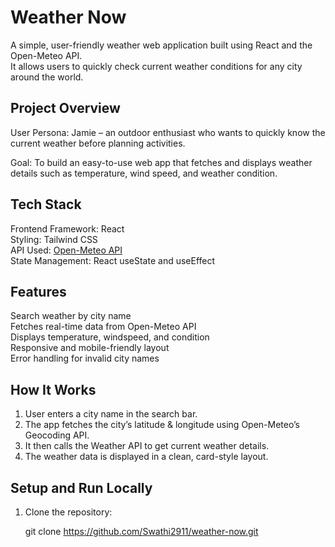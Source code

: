 #  Weather Now

A simple, user-friendly weather web application built using React and the Open-Meteo API.  
It allows users to quickly check current weather conditions for any city around the world.


##  Project Overview

User Persona: Jamie – an outdoor enthusiast who wants to quickly know the current weather before planning activities.

Goal: 
To build an easy-to-use web app that fetches and displays weather details such as temperature, wind speed, and weather condition.

##  Tech Stack

  Frontend Framework: React  
  Styling: Tailwind CSS  
  API Used: [Open-Meteo API](https://open-meteo.com/en/docs)  
  State Management: React useState and useEffect  


##  Features

 Search weather by city name  
 Fetches real-time data from Open-Meteo API  
 Displays temperature, windspeed, and condition  
 Responsive and mobile-friendly layout  
 Error handling for invalid city names  

## How It Works

1. User enters a city name in the search bar.  
2. The app fetches the city’s latitude & longitude using Open-Meteo’s Geocoding API.  
3. It then calls the Weather API to get current weather details.  
4. The weather data is displayed in a clean, card-style layout.  


##  Setup and Run Locally

1. Clone the repository:
  
   git clone https://github.com/Swathi2911/weather-now.git
